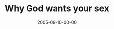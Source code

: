 ---
layout: message
category: message
series: "Sex: What's The Big Deal?"
title: "Why God wants your sex"
date: 2005-09-10-00-00
message_id: 103
audio: "http://s3.amazonaws.com/crossroads-media/messages/audio/Sex_01_09-11-05_Why_God_Wants_Your_Sex.mp3"
audio-duration: "37:03"
explicit: false
---